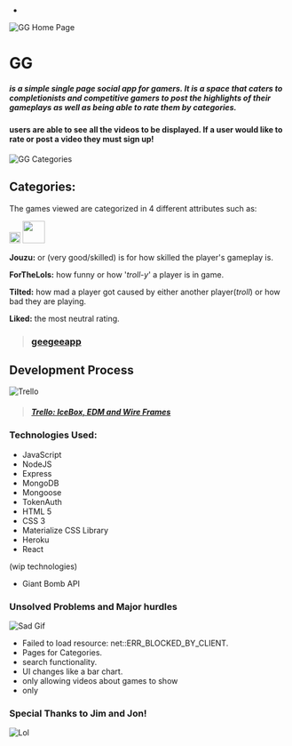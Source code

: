 -

![GG Home Page](http://i.imgur.com/ijSdYH4.png)

# GG
 
##### is a simple single page social app for gamers. It is a space that caters to completionists and competitive gamers to post the highlights of their gameplays as well as being able to rate them by categories.

#### users are able to see all the videos to be displayed. If a user would like to rate or post a video they must sign up!


![GG Categories](http://i.imgur.com/iZt4wCj.png)
## Categories:
The games viewed are categorized in 4 different attributes such as:

<img src="http://i.imgur.com/1pSdh3h.png" style="width: 20px;"/> <img src="http://i.imgur.com/sn5TxRV.png" style="width: 40px;"/>
  
**Jouzu:** or (very good/skilled) is for how skilled the player's gameplay is.

**ForTheLols:** how funny or how '*troll-y*' a player is in game.

**Tilted:** how mad a player got caused by either another player(*troll*) or how bad they are playing.

**Liked:** the most neutral rating.


>### [geegeeapp](https://geegeeapp.herokuapp.com/)

## Development Process
![Trello](http://i.imgur.com/hbpSTZI.png)
> ##### [Trello: IceBox, EDM and Wire Frames](https://trello.com/b/vHaeDpAQ/gggood-game-project-4)


### Technologies Used:
- JavaScript  
- NodeJS
- Express
- MongoDB
- Mongoose
- TokenAuth
- HTML 5
- CSS 3
- Materialize CSS Library
- Heroku
- React

(wip technologies)

- Giant Bomb API

### Unsolved Problems and Major hurdles
![Sad Gif](https://media.giphy.com/media/ESNF24bQCAMw0/giphy.gif) 

- Failed to load resource: net::ERR_BLOCKED_BY_CLIENT.
- Pages for Categories.
- search functionality.
- UI changes like a bar chart.
- only allowing videos about games to show
- only 


### Special Thanks to Jim and Jon!
![Lol](https://media.giphy.com/media/UCK3kL4Tugknu/giphy.gif)